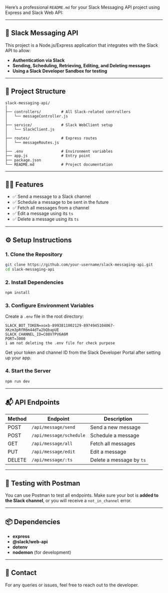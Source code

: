 Here’s a professional `README.md` for your Slack Messaging API project using Express and Slack Web API:

---

## 🚀 Slack Messaging API

This project is a Node.js/Express application that integrates with the Slack API to allow:

* **Authentication via Slack**
* **Sending, Scheduling, Retrieving, Editing, and Deleting messages**
* **Using a Slack Developer Sandbox for testing**

---

## 📁 Project Structure

```
slack-messaging-api/
│
├── controllers/         # All Slack-related controllers
│   └── messageController.js
│
├── service/             # Slack WebClient setup
│   └── SlackClient.js
│
├── routes/              # Express routes
│   └── messageRoutes.js
│
├── .env                 # Environment variables
├── app.js               # Entry point
├── package.json         
└── README.md            # Project documentation
```

---

## 🧑‍💻 Features

* ✅ Send a message to a Slack channel
* ✅ Schedule a message to be sent in the future
* ✅ Fetch all messages from a channel
* ✅ Edit a message using its `ts`
* ✅ Delete a message using its `ts`

---

## ⚙️ Setup Instructions

### 1. Clone the Repository

```bash
git clone https://github.com/your-username/slack-messaging-api.git
cd slack-messaging-api
```

### 2. Install Dependencies

```bash
npm install
```

### 3. Configure Environment Variables

Create a `.env` file in the root directory:

```env
SLACK_BOT_TOKEN=xoxb-8993811002129-8974945104067-XKzm3pRfR6m44dTw2bQbapUE
SLACK_CHANNEL_ID=C08V7PV6A6M
PORT=3000
i am not deleting the .env file for check purpose
```

Get your token and channel ID from the Slack Developer Portal after setting up your app.

### 4. Start the Server

```bash
npm run dev
```

---

## 📬 API Endpoints

| Method | Endpoint                | Description                    |
| ------ | ----------------------- | ------------------------------ |
| POST   | `/api/message/send`     | Send a new message             |
| POST   | `/api/message/schedule` | Schedule a message             |
| GET    | `/api/message/all`      | Fetch all messages             |
| PUT    | `/api/message/edit`     | Edit a message                 |
| DELETE | `/api/message/:ts`      | Delete a message by `ts`       |

---

## 🧪 Testing with Postman

You can use Postman to test all endpoints. Make sure your bot is **added to the Slack channel**, or you will receive a `not_in_channel` error.

---

## 📦 Dependencies

* **express**
* **@slack/web-api**
* **dotenv**
* **nodemon** (for development)

---



## 📮 Contact

For any queries or issues, feel free to reach out to the developer.

